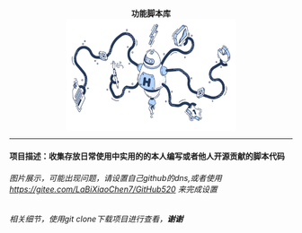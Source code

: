 <div  align="center">
<strong>功能脚本库</strong><br>
<img src="./Imgs/script.png" width = "300" height = "200" alt="图片名称" align=center />
<hr>
</div>

#### 项目描述：收集存放日常使用中实用的的本人编写或者他人开源贡献的脚本代码
###### 图片展示，可能出现问题，请设置自己github的dns,或者使用 https://gitee.com/LaBiXiaoChen7/GitHub520 来完成设置
###### 相关细节，使用git clone下载项目进行查看，**谢谢**

